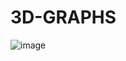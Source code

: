 # 3D-GRAPHS
![image](https://github.com/user-attachments/assets/30827b2f-8ffe-4aa8-8b68-18f349f7d85a)
